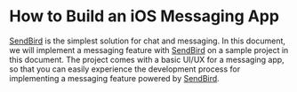 # How to Build an iOS Messaging App

[SendBird](http://sendbird.com) is the simplest solution for chat and messaging. In this document, we will implement a messaging feature with [SendBird](http://sendbird.com) on a sample project in this document. The project comes with a basic UI/UX for a messaging app, so that you can easily experience the development process for implementing a messaging feature powered by [SendBird](http://sendbird.com). 
